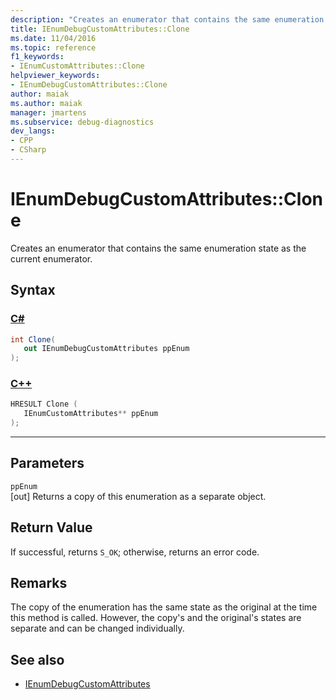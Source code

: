 ```yaml
---
description: "Creates an enumerator that contains the same enumeration state as the current custom attributes enumerator."
title: IEnumDebugCustomAttributes::Clone
ms.date: 11/04/2016
ms.topic: reference
f1_keywords:
- IEnumCustomAttributes::Clone
helpviewer_keywords:
- IEnumDebugCustomAttributes::Clone
author: maiak
ms.author: maiak
manager: jmartens
ms.subservice: debug-diagnostics
dev_langs:
- CPP
- CSharp
---
```

# IEnumDebugCustomAttributes::Clone

Creates an enumerator that contains the same enumeration state as the current enumerator.

## Syntax

### [C#](#tab/csharp)
```csharp
int Clone(
   out IEnumDebugCustomAttributes ppEnum
);
```
### [C++](#tab/cpp)
```cpp
HRESULT Clone ( 
   IEnumCustomAttributes** ppEnum
);
```
---

## Parameters
`ppEnum`\
[out] Returns a copy of this enumeration as a separate object.

## Return Value
 If successful, returns `S_OK`; otherwise, returns an error code.

## Remarks
 The copy of the enumeration has the same state as the original at the time this method is called. However, the copy's and the original's states are separate and can be changed individually.

## See also
- [IEnumDebugCustomAttributes](../../../extensibility/debugger/reference/ienumdebugcustomattributes.md)
